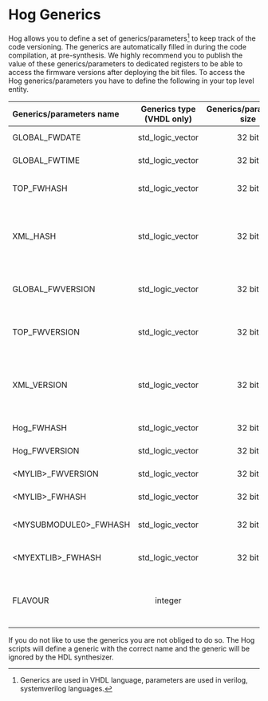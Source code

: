 # Hog Generics

Hog allows you to define a set of generics/parameters[^1] to keep track of the code versioning. 
The generics are automatically filled in during the code compilation, at pre-synthesis.
We highly recommend you to publish the value of these generics/parameters to dedicated registers to be able to access the firmware versions after deploying the bit files.
To access the Hog generics/parameters you have to define the following in your top level entity.

| Generics/parameters name           | Generics type (VHDL only)     | Generics/parameters size | Generics/parameters description                                                                                                                                       |
|:------------------------|:------------------:|:-------------:|:-----------------------------------------------------------------------------------------------------------------------------------------------------------|
| GLOBAL_FWDATE           | std_logic_vector   | 32 bit         | date in which the firmware is compiled it uses d/m/Y format |
| GLOBAL_FWTIME           | std_logic_vector   | 32 bit         | time in which the firmware is compiled it uses 00H:M:S fromat  | 
| TOP_FWHASH              | std_logic_vector   | 32 bit         | hash code (git SHA) for the folder ./Top/\<project_name\> taken from the latest git commit   | 
| XML_HASH                | std_logic_vector   | 32 bit         | hash code (git SHA) for the latest commit in which at least one of the files in ./Top/\<project_name\>/xml/xm.lst has been modified, available if your project uses IPbus    |
| GLOBAL_FWVERSION        | std_logic_vector   | 32 bit         | firmware version produced by Hog, it has the form MajorMinorCommit, is produced starting from the latest tag    | 
| TOP_FWVERSION           | std_logic_vector   | 32 bit         | version for the ./Top/\<project_name\> folder, it has the form MajorMinorCommit, is produced from the latest tag   |
| XML_VERSION             | std_logic_vector   | 32 bit         | version for the ./Top/\<project_name\>/xml folder, it has the form MajorMinorCommit, is produced from the latest tag(available if your project uses IPbus) | 
| Hog_FWHASH              | std_logic_vector   | 32 bit         | hash code (git SHA) for the Hog folder   | 
| Hog_FWVERSION           | std_logic_vector   | 32 bit         | version for the Hog folder, produced from the latest tag   |
| <MYLIB\>_FWVERSION     | std_logic_vector   | 32 bit         | version for the list files used in defining library <MYLIB\>  |
| <MYLIB\>_FWHASH        | std_logic_vector   | 32 bit         | hash code (git SHA) for the files contained <MYLIB\> list file |
| <MYSUBMODULE0\>_FWHASH | std_logic_vector   | 32 bit         | hash code (git SHA) for the last commit of <MYSUBMODULE\> submodule |
| <MYEXTLIB\>_FWHASH     | std_logic_vector   | 32 bit         | hash code (git SHA) for the file contained the <MYEXTLIB\> list file |
| FLAVOUR                 | integer            |                | (integer) flavour used for generating this bit file, set if your project uses Hog flavours to produce bit files for different devices |

If you do not like to use the generics you are not obliged to do so.
The Hog scripts will define a generic with the correct name and the generic will be ignored by the HDL synthesizer.

[^1]: Generics are used in VHDL language, parameters are used in verilog, systemverilog languages.
